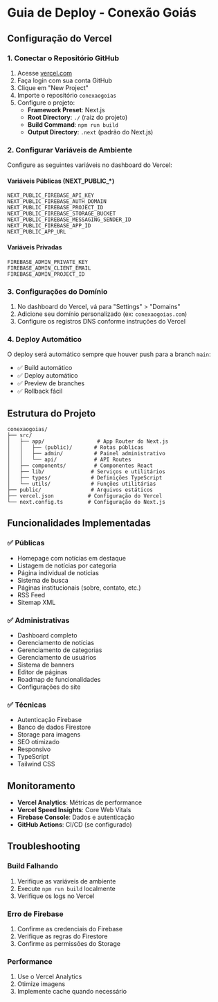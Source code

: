 # Guia de Deploy - Conexão Goiás

## Configuração do Vercel

### 1. Conectar o Repositório GitHub

1. Acesse [vercel.com](https://vercel.com)
2. Faça login com sua conta GitHub
3. Clique em "New Project"
4. Importe o repositório `conexaogoias`
5. Configure o projeto:
   - **Framework Preset**: Next.js
   - **Root Directory**: `./` (raiz do projeto)
   - **Build Command**: `npm run build`
   - **Output Directory**: `.next` (padrão do Next.js)

### 2. Configurar Variáveis de Ambiente

Configure as seguintes variáveis no dashboard do Vercel:

#### Variáveis Públicas (NEXT_PUBLIC_*)
```
NEXT_PUBLIC_FIREBASE_API_KEY
NEXT_PUBLIC_FIREBASE_AUTH_DOMAIN
NEXT_PUBLIC_FIREBASE_PROJECT_ID
NEXT_PUBLIC_FIREBASE_STORAGE_BUCKET
NEXT_PUBLIC_FIREBASE_MESSAGING_SENDER_ID
NEXT_PUBLIC_FIREBASE_APP_ID
NEXT_PUBLIC_APP_URL
```

#### Variáveis Privadas
```
FIREBASE_ADMIN_PRIVATE_KEY
FIREBASE_ADMIN_CLIENT_EMAIL
FIREBASE_ADMIN_PROJECT_ID
```

### 3. Configurações do Domínio

1. No dashboard do Vercel, vá para "Settings" > "Domains"
2. Adicione seu domínio personalizado (ex: `conexaogoias.com`)
3. Configure os registros DNS conforme instruções do Vercel

### 4. Deploy Automático

O deploy será automático sempre que houver push para a branch `main`:
- ✅ Build automático
- ✅ Deploy automático
- ✅ Preview de branches
- ✅ Rollback fácil

## Estrutura do Projeto

```
conexaogoias/
├── src/
│   ├── app/                 # App Router do Next.js
│   │   ├── (public)/       # Rotas públicas
│   │   ├── admin/          # Painel administrativo
│   │   └── api/            # API Routes
│   ├── components/         # Componentes React
│   ├── lib/               # Serviços e utilitários
│   ├── types/             # Definições TypeScript
│   └── utils/             # Funções utilitárias
├── public/                # Arquivos estáticos
├── vercel.json           # Configuração do Vercel
└── next.config.ts        # Configuração do Next.js
```

## Funcionalidades Implementadas

### ✅ Públicas
- Homepage com notícias em destaque
- Listagem de notícias por categoria
- Página individual de notícias
- Sistema de busca
- Páginas institucionais (sobre, contato, etc.)
- RSS Feed
- Sitemap XML

### ✅ Administrativas
- Dashboard completo
- Gerenciamento de notícias
- Gerenciamento de categorias
- Gerenciamento de usuários
- Sistema de banners
- Editor de páginas
- Roadmap de funcionalidades
- Configurações do site

### ✅ Técnicas
- Autenticação Firebase
- Banco de dados Firestore
- Storage para imagens
- SEO otimizado
- Responsivo
- TypeScript
- Tailwind CSS

## Monitoramento

- **Vercel Analytics**: Métricas de performance
- **Vercel Speed Insights**: Core Web Vitals
- **Firebase Console**: Dados e autenticação
- **GitHub Actions**: CI/CD (se configurado)

## Troubleshooting

### Build Falhando
1. Verifique as variáveis de ambiente
2. Execute `npm run build` localmente
3. Verifique os logs no Vercel

### Erro de Firebase
1. Confirme as credenciais do Firebase
2. Verifique as regras do Firestore
3. Confirme as permissões do Storage

### Performance
1. Use o Vercel Analytics
2. Otimize imagens
3. Implemente cache quando necessário
